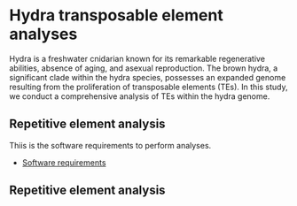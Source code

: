 # Hydra transposable element analyses
Hydra is a freshwater cnidarian known for its remarkable regenerative abilities, absence of aging, and asexual reproduction. The brown hydra, a significant clade within the hydra species, possesses an expanded genome resulting from the proliferation of transposable elements (TEs). In this study, we conduct a comprehensive analysis of TEs within the hydra genome.
## Repetitive element analysis
Thiis is the software requirements to perform analyses.
- [Software requirements](./software_requirements.md)  



## Repetitive element analysis

